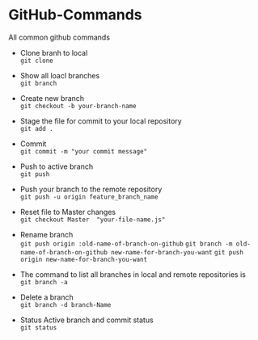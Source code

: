 # GitHub-Commands
All common github commands

* Clone branh to local  
`git clone`

* Show all loacl branches  
`git branch`

* Create new branch  
`git checkout -b your-branch-name`

* Stage the file for commit to your local repository  
`git add .`

* Commit  
`git commit -m "your commit message"`

* Push to active branch  
`git push`

* Push your branch to the remote repository  
`git push -u origin feature_branch_name`

* Reset file to Master changes  
`git checkout Master  "your-file-name.js"`

* Rename branch  
`git push origin :old-name-of-branch-on-github`
`git branch -m old-name-of-branch-on-github new-name-for-branch-you-want`
`git push origin new-name-for-branch-you-want`

* The command to list all branches in local and remote repositories is  
`git branch -a`

* Delete a branch  
`git branch -d branch-Name`

* Status Active branch and commit status  
`git status`
